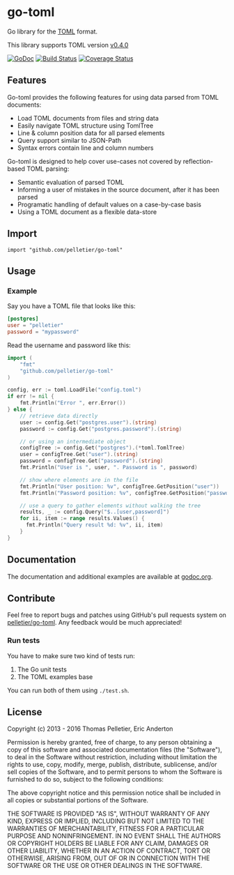 # go-toml

Go library for the [TOML](https://github.com/mojombo/toml) format.

This library supports TOML version
[v0.4.0](https://github.com/toml-lang/toml/blob/master/versions/en/toml-v0.4.0.md)

[![GoDoc](https://godoc.org/github.com/pelletier/go-toml?status.svg)](http://godoc.org/github.com/pelletier/go-toml)
[![Build Status](https://travis-ci.org/pelletier/go-toml.svg?branch=master)](https://travis-ci.org/pelletier/go-toml)
[![Coverage Status](https://coveralls.io/repos/pelletier/go-toml/badge.svg?branch=master&service=github)](https://coveralls.io/github/pelletier/go-toml?branch=master)

## Features

Go-toml provides the following features for using data parsed from TOML documents:

* Load TOML documents from files and string data
* Easily navigate TOML structure using TomlTree
* Line & column position data for all parsed elements
* Query support similar to JSON-Path
* Syntax errors contain line and column numbers

Go-toml is designed to help cover use-cases not covered by reflection-based TOML parsing:

* Semantic evaluation of parsed TOML
* Informing a user of mistakes in the source document, after it has been parsed
* Programatic handling of default values on a case-by-case basis
* Using a TOML document as a flexible data-store

## Import

    import "github.com/pelletier/go-toml"

## Usage

### Example

Say you have a TOML file that looks like this:

```toml
[postgres]
user = "pelletier"
password = "mypassword"
```

Read the username and password like this:

```go
import (
    "fmt"
    "github.com/pelletier/go-toml"
)

config, err := toml.LoadFile("config.toml")
if err != nil {
    fmt.Println("Error ", err.Error())
} else {
    // retrieve data directly
    user := config.Get("postgres.user").(string)
    password := config.Get("postgres.password").(string)

    // or using an intermediate object
    configTree := config.Get("postgres").(*toml.TomlTree)
    user = configTree.Get("user").(string)
    password = configTree.Get("password").(string)
    fmt.Println("User is ", user, ". Password is ", password)

    // show where elements are in the file
    fmt.Println("User position: %v", configTree.GetPosition("user"))
    fmt.Println("Password position: %v", configTree.GetPosition("password"))

    // use a query to gather elements without walking the tree
    results, _ := config.Query("$..[user,password]")
    for ii, item := range results.Values() {
      fmt.Println("Query result %d: %v", ii, item)
    }
}
```

## Documentation

The documentation and additional examples are available at
[godoc.org](http://godoc.org/github.com/pelletier/go-toml).

## Contribute

Feel free to report bugs and patches using GitHub's pull requests system on
[pelletier/go-toml](https://github.com/pelletier/go-toml). Any feedback would be
much appreciated!

### Run tests

You have to make sure two kind of tests run:

1. The Go unit tests
2. The TOML examples base

You can run both of them using `./test.sh`.

## License

Copyright (c) 2013 - 2016 Thomas Pelletier, Eric Anderton

Permission is hereby granted, free of charge, to any person obtaining a copy of
this software and associated documentation files (the "Software"), to deal in
the Software without restriction, including without limitation the rights to
use, copy, modify, merge, publish, distribute, sublicense, and/or sell copies
of the Software, and to permit persons to whom the Software is furnished to do
so, subject to the following conditions:

The above copyright notice and this permission notice shall be included in all
copies or substantial portions of the Software.

THE SOFTWARE IS PROVIDED "AS IS", WITHOUT WARRANTY OF ANY KIND, EXPRESS OR
IMPLIED, INCLUDING BUT NOT LIMITED TO THE WARRANTIES OF MERCHANTABILITY,
FITNESS FOR A PARTICULAR PURPOSE AND NONINFRINGEMENT. IN NO EVENT SHALL THE
AUTHORS OR COPYRIGHT HOLDERS BE LIABLE FOR ANY CLAIM, DAMAGES OR OTHER
LIABILITY, WHETHER IN AN ACTION OF CONTRACT, TORT OR OTHERWISE, ARISING FROM,
OUT OF OR IN CONNECTION WITH THE SOFTWARE OR THE USE OR OTHER DEALINGS IN THE
SOFTWARE.

